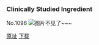 ### Clinically Studied Ingredient
No.1096
![图片不见了~~~](https://imgs.xkcd.com/comics/clinically_studied_ingredient.png)

[原址](https://xkcd.com//1096) [下载](https://imgs.xkcd.com/comics/clinically_studied_ingredient.png)


